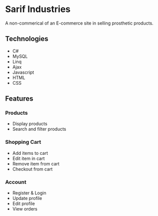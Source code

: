 # Sarif Industries

A non-commerical of an E-commerce site in selling prosthetic products.

## Technologies
  - C#
  - MySQL
  - Linq
  - Ajax
  - Javascript
  - HTML
  - CSS

## Features

### Products
  - Display products
  - Search and filter products

### Shopping Cart
  - Add items to cart
  - Edit item in cart
  - Remove item from cart
  - Checkout from cart
    
### Account
  - Register & Login
  - Update profile
  - Edit profile
  - View orders
